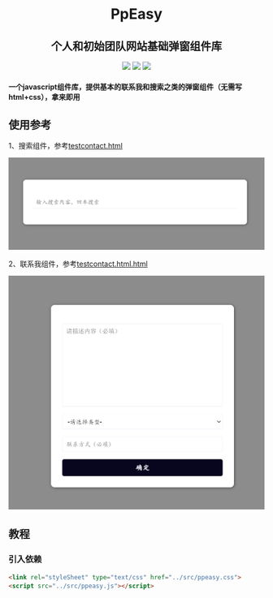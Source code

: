 
<div align="center">
    <h1 >PpEasy</h1> 
</div>

<div align="center">
    <h2>个人和初始团队网站基础弹窗组件库</h2> 
</div>

<div align="center">
    <img src='https://gitee.com/huoyo/ppeasy/badge/star.svg'>
    <img src='https://shields.io/badge/version-1.0.0-green.svg'>
    <img src='https://shields.io/badge/author-Chang Zhang-dbab09.svg'>
</div>


<h4>一个javascript组件库，提供基本的联系我和搜索之类的弹窗组件（无需写html+css），拿来即用</h4>


## 使用参考

1、搜索组件，参考[testcontact.html](demo/testcontact.html)

![输入图片说明](image/image.png)

2、联系我组件，参考[testcontact.html.html](demo/testcontact.html)

![输入图片说明](contact.png)

## 教程

### 引入依赖

```html
<link rel="styleSheet" type="text/css" href="../src/ppeasy.css">
<script src="../src/ppeasy.js"></script>
```
